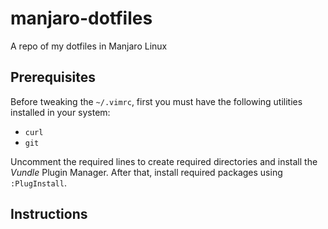 # manjaro-dotfiles
A repo of my dotfiles in Manjaro Linux

## Prerequisites
Before tweaking the `~/.vimrc`, first you must have the following utilities installed in your system:
* `curl`
* `git`

Uncomment the required lines to create required directories and install the *Vundle* Plugin Manager.
After that, install required packages using `:PlugInstall`.

## Instructions
